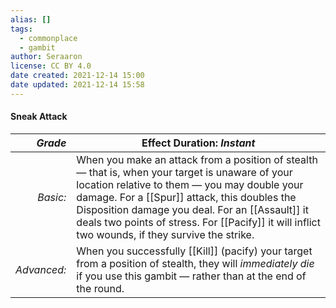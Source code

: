 ```yaml
---
alias: []
tags:
  - commonplace
  - gambit
author: Seraaron
license: CC BY 4.0
date created: 2021-12-14 15:00
date updated: 2021-12-14 15:58
---
```


#### Sneak Attack

|   _Grade_ | Effect Duration: _Instant_                                                                                                                                                                                                                                                                                                                                                 |
| ----------: | ------------------------------------------------------------------------------------------------------------------------------------------------------------------------------------------------------------------------------------------------------------------------------------------------------------------------------------------------------- |
|    _Basic:_ | When you make an attack from a position of stealth — that is, when your target is unaware of your location relative to them — you may double your damage. For a [[Spur]] attack, this doubles the Disposition damage you deal. For an [[Assault]] it deals two points of stress. For [[Pacify]] it will inflict two wounds, if they survive the strike. |
| _Advanced:_ | When you successfully [[Kill]] (pacify) your target from a position of stealth, they will _immediately die_ if you use this gambit — rather than at the end of the round.                                                                                                                                                                               |
